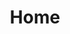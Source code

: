---
layout: 'layouts/home.html'
title: 'Home'
metaDesc: 'Juan Martín García is a UX/UI Designer, Front-end and Mobile Developer, Teacher and Speaker from Argentina, passionate about learning new things and helping others learn new things.'
socialImage: 'https://res.cloudinary.com/jmg-cursos/image/upload/w_auto,f_auto,q_auto/logo/logo.png'
---